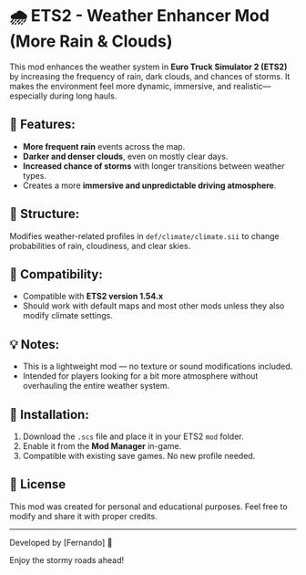 # 🌧️ ETS2 - Weather Enhancer Mod (More Rain & Clouds)

This mod enhances the weather system in **Euro Truck Simulator 2 (ETS2)** by increasing the frequency of rain, dark clouds, and chances of storms. It makes the environment feel more dynamic, immersive, and realistic—especially during long hauls.

## 📌 Features:
- **More frequent rain** events across the map.
- **Darker and denser clouds**, even on mostly clear days.
- **Increased chance of storms** with longer transitions between weather types.
- Creates a more **immersive and unpredictable driving atmosphere**.

## 🧩 Structure:
Modifies weather-related profiles in `def/climate/climate.sii` to change probabilities of rain, cloudiness, and clear skies.

## 🔧 Compatibility:
- Compatible with **ETS2 version 1.54.x**
- Should work with default maps and most other mods unless they also modify climate settings.

## 💡 Notes:
- This is a lightweight mod — no texture or sound modifications included.
- Intended for players looking for a bit more atmosphere without overhauling the entire weather system.

## 📝 Installation:
1. Download the `.scs` file and place it in your ETS2 `mod` folder.
2. Enable it from the **Mod Manager** in-game.
3. Compatible with existing save games. No new profile needed.

## 📄 License

This mod was created for personal and educational purposes. Feel free to modify and share it with proper credits.

---

Developed by [Fernando] 🚛

Enjoy the stormy roads ahead!
